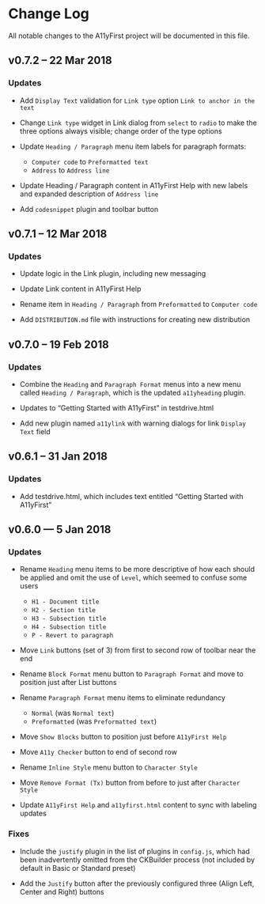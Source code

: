 # Change Log

All notable changes to the A11yFirst project will be documented in this file.

## v0.7.2 – 22 Mar 2018

### Updates

* Add `Display Text` validation for `Link type` option `Link to anchor in the text`

* Change `Link type` widget in Link dialog from `select` to `radio` to make the
  three options always visible; change order of the type options

* Update `Heading / Paragraph` menu item labels for paragraph formats:
  * `Computer code` to `Preformatted text`
  * `Address` to `Address line`

* Update Heading / Paragraph content in A11yFirst Help with new labels and expanded
  description of `Address line`

* Add `codesnippet` plugin and toolbar button

## v0.7.1 – 12 Mar 2018

### Updates

* Update logic in the Link plugin, including new messaging

* Update Link content in A11yFirst Help

* Rename item in `Heading / Paragraph` from `Preformatted` to `Computer code`

* Add `DISTRIBUTION.md` file with instructions for creating new distribution

## v0.7.0 – 19 Feb 2018

### Updates

* Combine the `Heading` and `Paragraph Format` menus into a new menu called
  `Heading / Paragraph`, which is the updated `a11yheading` plugin.

* Updates to “Getting Started with A11yFirst” in testdrive.html

* Add new plugin named `a11ylink` with warning dialogs for link `Display Text`
  field

## v0.6.1 – 31 Jan 2018

### Updates

* Add testdrive.html, which includes text entitled “Getting Started with A11yFirst”

## v0.6.0 — 5 Jan 2018

### Updates

* Rename `Heading` menu items to be more descriptive of how each should be applied
  and omit the use of `Level`, which seemed to confuse some users

  * `H1 - Document title`
  * `H2 - Section title`
  * `H3 - Subsection title`
  * `H4 - Subsection title`
  * `P - Revert to paragraph`

* Move `Link` buttons (set of 3) from first to second row of toolbar near the end

* Rename `Block Format` menu button to `Paragraph Format` and move to position just
  after List buttons

* Rename `Paragraph Format` menu items to eliminate redundancy

  * `Normal` (was `Normal text`)
  * `Preformatted` (was `Preformatted text`)

* Move `Show Blocks` button to position just before `A11yFirst Help`

* Move `A11y Checker` button to end of second row

* Rename `Inline Style` menu button to `Character Style`

* Move `Remove Format (Tx)` button from before to just after `Character Style`

* Update `A11yFirst Help` and `a11yfirst.html` content to sync with labeling updates

### Fixes

* Include the `justify` plugin in the list of plugins in `config.js`, which had been
  inadvertently omitted from the CKBuilder process (not included by default in Basic
  or Standard preset)

* Add the `Justify` button after the previously configured three (Align Left, Center
  and Right) buttons

